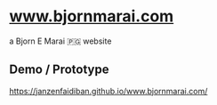 # www.bjornmarai.com
a Bjorn E Marai 🇵🇬 website

## Demo / Prototype
https://janzenfaidiban.github.io/www.bjornmarai.com/
